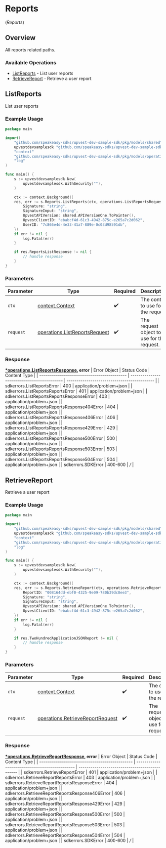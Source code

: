 # Reports
(*Reports*)

## Overview

All reports related paths.

### Available Operations

* [ListReports](#listreports) - List user reports
* [RetrieveReport](#retrievereport) - Retrieve a user report

## ListReports

List user reports

### Example Usage

```go
package main

import(
	"github.com/speakeasy-sdks/upvest-dev-sample-sdk/pkg/models/shared"
	upvestdevsamplesdk "github.com/speakeasy-sdks/upvest-dev-sample-sdk"
	"context"
	"github.com/speakeasy-sdks/upvest-dev-sample-sdk/pkg/models/operations"
	"log"
)

func main() {
    s := upvestdevsamplesdk.New(
        upvestdevsamplesdk.WithSecurity(""),
    )

    ctx := context.Background()
    res, err := s.Reports.ListReports(ctx, operations.ListReportsRequest{
        Signature: "string",
        SignatureInput: "string",
        UpvestAPIVersion: shared.APIVersionOne.ToPointer(),
        UpvestClientID: "ebabcf4d-61c3-4942-875c-e265a7c2d062",
        UserID: "7c866e4d-4e33-41a7-889e-0c03d98591db",
    })
    if err != nil {
        log.Fatal(err)
    }

    if res.ReportsListResponse != nil {
        // handle response
    }
}
```

### Parameters

| Parameter                                                                          | Type                                                                               | Required                                                                           | Description                                                                        |
| ---------------------------------------------------------------------------------- | ---------------------------------------------------------------------------------- | ---------------------------------------------------------------------------------- | ---------------------------------------------------------------------------------- |
| `ctx`                                                                              | [context.Context](https://pkg.go.dev/context#Context)                              | :heavy_check_mark:                                                                 | The context to use for the request.                                                |
| `request`                                                                          | [operations.ListReportsRequest](../../pkg/models/operations/listreportsrequest.md) | :heavy_check_mark:                                                                 | The request object to use for the request.                                         |


### Response

**[*operations.ListReportsResponse](../../pkg/models/operations/listreportsresponse.md), error**
| Error Object                                 | Status Code                                  | Content Type                                 |
| -------------------------------------------- | -------------------------------------------- | -------------------------------------------- |
| sdkerrors.ListReportsError                   | 400                                          | application/problem+json                     |
| sdkerrors.ListReportsReportsError            | 401                                          | application/problem+json                     |
| sdkerrors.ListReportsReportsResponseError    | 403                                          | application/problem+json                     |
| sdkerrors.ListReportsReportsResponse404Error | 404                                          | application/problem+json                     |
| sdkerrors.ListReportsReportsResponse406Error | 406                                          | application/problem+json                     |
| sdkerrors.ListReportsReportsResponse429Error | 429                                          | application/problem+json                     |
| sdkerrors.ListReportsReportsResponse500Error | 500                                          | application/problem+json                     |
| sdkerrors.ListReportsReportsResponse503Error | 503                                          | application/problem+json                     |
| sdkerrors.ListReportsReportsResponse504Error | 504                                          | application/problem+json                     |
| sdkerrors.SDKError                           | 400-600                                      | */*                                          |

## RetrieveReport

Retrieve a user report

### Example Usage

```go
package main

import(
	"github.com/speakeasy-sdks/upvest-dev-sample-sdk/pkg/models/shared"
	upvestdevsamplesdk "github.com/speakeasy-sdks/upvest-dev-sample-sdk"
	"context"
	"github.com/speakeasy-sdks/upvest-dev-sample-sdk/pkg/models/operations"
	"log"
)

func main() {
    s := upvestdevsamplesdk.New(
        upvestdevsamplesdk.WithSecurity(""),
    )

    ctx := context.Background()
    res, err := s.Reports.RetrieveReport(ctx, operations.RetrieveReportRequest{
        ReportID: "008164dd-ebf0-4325-9e09-780b39dc8ee3",
        Signature: "string",
        SignatureInput: "string",
        UpvestAPIVersion: shared.APIVersionOne.ToPointer(),
        UpvestClientID: "ebabcf4d-61c3-4942-875c-e265a7c2d062",
    })
    if err != nil {
        log.Fatal(err)
    }

    if res.TwoHundredApplicationJSONReport != nil {
        // handle response
    }
}
```

### Parameters

| Parameter                                                                                | Type                                                                                     | Required                                                                                 | Description                                                                              |
| ---------------------------------------------------------------------------------------- | ---------------------------------------------------------------------------------------- | ---------------------------------------------------------------------------------------- | ---------------------------------------------------------------------------------------- |
| `ctx`                                                                                    | [context.Context](https://pkg.go.dev/context#Context)                                    | :heavy_check_mark:                                                                       | The context to use for the request.                                                      |
| `request`                                                                                | [operations.RetrieveReportRequest](../../pkg/models/operations/retrievereportrequest.md) | :heavy_check_mark:                                                                       | The request object to use for the request.                                               |


### Response

**[*operations.RetrieveReportResponse](../../pkg/models/operations/retrievereportresponse.md), error**
| Error Object                                    | Status Code                                     | Content Type                                    |
| ----------------------------------------------- | ----------------------------------------------- | ----------------------------------------------- |
| sdkerrors.RetrieveReportError                   | 401                                             | application/problem+json                        |
| sdkerrors.RetrieveReportReportsError            | 403                                             | application/problem+json                        |
| sdkerrors.RetrieveReportReportsResponseError    | 404                                             | application/problem+json                        |
| sdkerrors.RetrieveReportReportsResponse406Error | 406                                             | application/problem+json                        |
| sdkerrors.RetrieveReportReportsResponse429Error | 429                                             | application/problem+json                        |
| sdkerrors.RetrieveReportReportsResponse500Error | 500                                             | application/problem+json                        |
| sdkerrors.RetrieveReportReportsResponse503Error | 503                                             | application/problem+json                        |
| sdkerrors.RetrieveReportReportsResponse504Error | 504                                             | application/problem+json                        |
| sdkerrors.SDKError                              | 400-600                                         | */*                                             |

